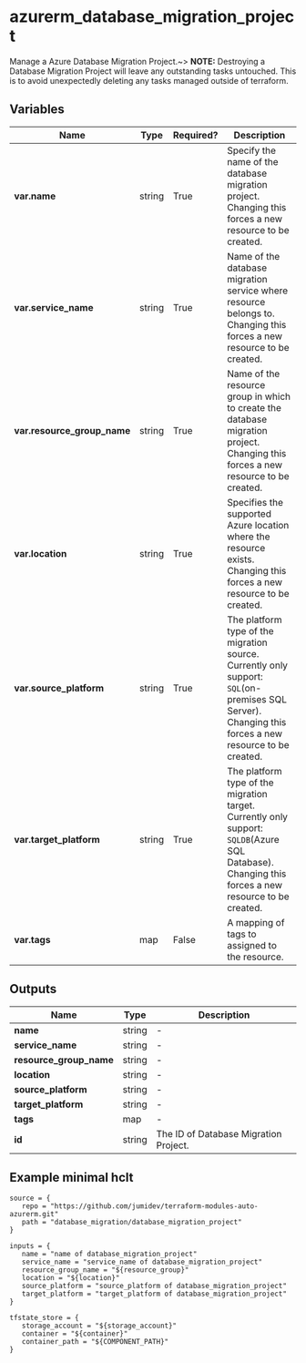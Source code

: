 # azurerm_database_migration_project

Manage a Azure Database Migration Project.~> **NOTE:** Destroying a Database Migration Project will leave any outstanding tasks untouched. This is to avoid unexpectedly deleting any tasks managed outside of terraform.

## Variables

| Name | Type | Required? |  Description |
| ---- | ---- | --------- |  ----------- |
| **var.name** | string | True | Specify the name of the database migration project. Changing this forces a new resource to be created. | 
| **var.service_name** | string | True | Name of the database migration service where resource belongs to. Changing this forces a new resource to be created. | 
| **var.resource_group_name** | string | True | Name of the resource group in which to create the database migration project. Changing this forces a new resource to be created. | 
| **var.location** | string | True | Specifies the supported Azure location where the resource exists. Changing this forces a new resource to be created. | 
| **var.source_platform** | string | True | The platform type of the migration source. Currently only support: `SQL`(on-premises SQL Server). Changing this forces a new resource to be created. | 
| **var.target_platform** | string | True | The platform type of the migration target. Currently only support: `SQLDB`(Azure SQL Database). Changing this forces a new resource to be created. | 
| **var.tags** | map | False | A mapping of tags to assigned to the resource. | 



## Outputs

| Name | Type | Description |
| ---- | ---- | --------- | 
| **name** | string  | - | 
| **service_name** | string  | - | 
| **resource_group_name** | string  | - | 
| **location** | string  | - | 
| **source_platform** | string  | - | 
| **target_platform** | string  | - | 
| **tags** | map  | - | 
| **id** | string  | The ID of Database Migration Project. | 

## Example minimal hclt

```hcl
source = {
   repo = "https://github.com/jumidev/terraform-modules-auto-azurerm.git" 
   path = "database_migration/database_migration_project" 
}

inputs = {
   name = "name of database_migration_project" 
   service_name = "service_name of database_migration_project" 
   resource_group_name = "${resource_group}" 
   location = "${location}" 
   source_platform = "source_platform of database_migration_project" 
   target_platform = "target_platform of database_migration_project" 
}

tfstate_store = {
   storage_account = "${storage_account}" 
   container = "${container}" 
   container_path = "${COMPONENT_PATH}" 
}


```